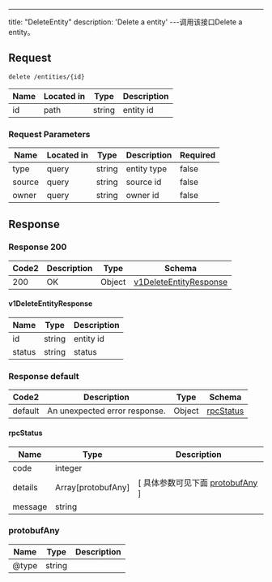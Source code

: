 ---
title: "DeleteEntity"
description: 'Delete a entity'
---调用该接口Delete a entity。



## Request


```
delete /entities/{id}
```

| Name | Located in | Type | Description | 
| ---- | ---------- | ----------- | ----------- | 
| id | path | string | entity id |  

###  Request Parameters

| Name | Located in | Type | Description |  Required |
| ---- | ---------- | ----------- | ----------- |  ---- |
| type | query | string | entity type |  false |
| source | query | string | source id |  false |
| owner | query | string | owner id |  false |

## Response

### Response  200 
| Code2 | Description | Type | Schema |
| ---- | ----------- | ------ | ------ |
| 200 | OK | Object | [v1DeleteEntityResponse](#v1DeleteEntityResponse) |

#### v1DeleteEntityResponse

| Name | Type | Description | 
| ---- | ---- | ----------- |     
| id | string | entity id |      
| status | string | status |   



### Response  default 
| Code2 | Description | Type | Schema |
| ---- | ----------- | ------ | ------ |
| default | An unexpected error response. | Object | [rpcStatus](#rpcStatus) |

#### rpcStatus

| Name | Type | Description | 
| ---- | ---- | ----------- |     
| code | integer |  |          
| details | Array[protobufAny] |  [ 具体参数可见下面 [protobufAny](#protobufAny) ] |       
| message | string |  |   

### protobufAny
| Name | Type | Description | 
| ---- | ---- | ----------- |     
| @type | string |  |   



